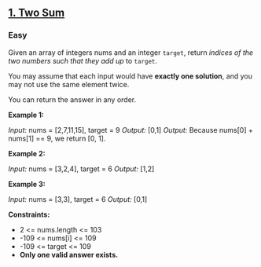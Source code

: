 ## [1. Two Sum](https://leetcode.com/problems/two-sum/)
### Easy

Given an array of integers nums and an integer `target`, return *indices of the two numbers such that they add up* to `target`.

You may assume that each input would have **exactly one solution**, and you may not use the same element twice.

You can return the answer in any order.


**Example 1:**

*Input:* nums = [2,7,11,15], target = 9
*Output:* [0,1]
*Output:* Because nums[0] + nums[1] == 9, we return [0, 1].

**Example 2:**

*Input:* nums = [3,2,4], target = 6
*Output:* [1,2]

**Example 3:**

*Input:* nums = [3,3], target = 6
*Output:* [0,1]


**Constraints:**

* 2 <= nums.length <= 103
* -109 <= nums[i] <= 109
* -109 <= target <= 109
* **Only one valid answer exists.**
